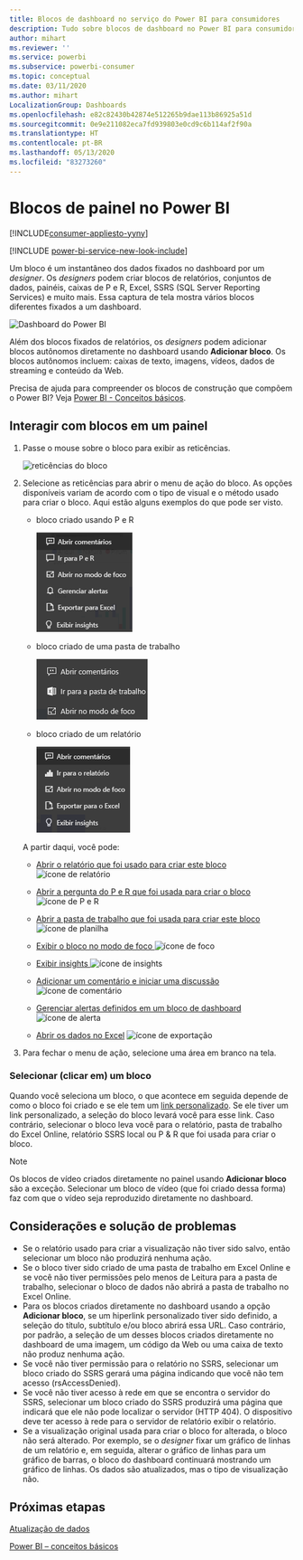 ```yaml
---
title: Blocos de dashboard no serviço do Power BI para consumidores
description: Tudo sobre blocos de dashboard no Power BI para consumidores. Isso inclui blocos que são criados no SSRS (SQL Server Reporting Services).
author: mihart
ms.reviewer: ''
ms.service: powerbi
ms.subservice: powerbi-consumer
ms.topic: conceptual
ms.date: 03/11/2020
ms.author: mihart
LocalizationGroup: Dashboards
ms.openlocfilehash: e82c82430b42874e512265b9dae113b86925a51d
ms.sourcegitcommit: 0e9e211082eca7fd939803e0cd9c6b114af2f90a
ms.translationtype: HT
ms.contentlocale: pt-BR
ms.lasthandoff: 05/13/2020
ms.locfileid: "83273260"
---
```

# <a name="dashboard-tiles-in-power-bi"></a>Blocos de painel no Power BI

[!INCLUDE[consumer-appliesto-yyny](../includes/consumer-appliesto-ynny.md)]

[!INCLUDE [power-bi-service-new-look-include](../includes/power-bi-service-new-look-include.md)]

Um bloco é um instantâneo dos dados fixados no dashboard por um *designer*. Os *designers* podem criar blocos de relatórios, conjuntos de dados, painéis, caixas de P e R, Excel, SSRS (SQL Server Reporting Services) e muito mais.  Essa captura de tela mostra vários blocos diferentes fixados a um dashboard.

![Dashboard do Power BI](./media/end-user-tiles/power-bi-dash.png)


Além dos blocos fixados de relatórios, os *designers* podem adicionar blocos autônomos diretamente no dashboard usando **Adicionar bloco**. Os blocos autônomos incluem: caixas de texto, imagens, vídeos, dados de streaming e conteúdo da Web.

Precisa de ajuda para compreender os blocos de construção que compõem o Power BI?  Veja [Power BI - Conceitos básicos](end-user-basic-concepts.md).


## <a name="interacting-with-tiles-on-a-dashboard"></a>Interagir com blocos em um painel

1. Passe o mouse sobre o bloco para exibir as reticências.
   
    ![reticências do bloco](./media/end-user-tiles/ellipses_new.png)
2. Selecione as reticências para abrir o menu de ação do bloco. As opções disponíveis variam de acordo com o tipo de visual e o método usado para criar o bloco. Aqui estão alguns exemplos do que pode ser visto.

    - bloco criado usando P e R
   
        ![ícone de reticências](./media/end-user-tiles/power-bi-options-1.png)

    - bloco criado de uma pasta de trabalho
   
        ![ícone de reticências](./media/end-user-tiles/power-bi-options-2.png)

    - bloco criado de um relatório
   
        ![ícone de reticências](./media/end-user-tiles/power-bi-options-3.png)
   
    A partir daqui, você pode:
   
   * [Abrir o relatório que foi usado para criar este bloco ](end-user-reports.md) ![ícone de relatório](./media/end-user-tiles/chart-icon.jpg)  
   
   * [Abrir a pergunta do P e R que foi usada para criar o bloco ](end-user-reports.md) ![ícone de P e R](./media/end-user-tiles/qna-icon.png)  
   

   * [Abrir a pasta de trabalho que foi usada para criar este bloco ](end-user-reports.md) ![ícone de planilha](./media/end-user-tiles/power-bi-open-worksheet.png)  
   * [Exibir o bloco no modo de foco ](end-user-focus.md) ![ícone de foco](./media/end-user-tiles/fullscreen-icon.jpg)  
   * [Exibir insights ](end-user-insights.md) ![ícone de insights](./media/end-user-tiles/power-bi-insights.png)
   * [Adicionar um comentário e iniciar uma discussão](end-user-comment.md) ![ícone de comentário](./media/end-user-tiles/comment-icons.png)
   * [Gerenciar alertas definidos em um bloco de dashboard](end-user-alerts.md) ![ícone de alerta](./media/end-user-tiles/power-bi-alert-icon.png)
   * [Abrir os dados no Excel](end-user-export.md) ![ícone de exportação](./media/end-user-tiles/power-bi-export-icon.png)


3. Para fechar o menu de ação, selecione uma área em branco na tela.

### <a name="select-click-a-tile"></a>Selecionar (clicar em) um bloco
Quando você seleciona um bloco, o que acontece em seguida depende de como o bloco foi criado e se ele tem um [link personalizado](../create-reports/service-dashboard-edit-tile.md). Se ele tiver um link personalizado, a seleção do bloco levará você para esse link. Caso contrário, selecionar o bloco leva você para o relatório, pasta de trabalho do Excel Online, relatório SSRS local ou P & R que foi usada para criar o bloco.

> [!NOTE]
> Os blocos de vídeo criados diretamente no painel usando **Adicionar bloco** são a exceção. Selecionar um bloco de vídeo (que foi criado dessa forma) faz com que o vídeo seja reproduzido diretamente no dashboard.   
> 
> 

## <a name="considerations-and-troubleshooting"></a>Considerações e solução de problemas
* Se o relatório usado para criar a visualização não tiver sido salvo, então selecionar um bloco não produzirá nenhuma ação.
* Se o bloco tiver sido criado de uma pasta de trabalho em Excel Online e se você não tiver permissões pelo menos de Leitura para a pasta de trabalho, selecionar o bloco de dados não abrirá a pasta de trabalho no Excel Online.
* Para os blocos criados diretamente no dashboard usando a opção **Adicionar bloco**, se um hiperlink personalizado tiver sido definido, a seleção do título, subtítulo e/ou bloco abrirá essa URL.  Caso contrário, por padrão, a seleção de um desses blocos criados diretamente no dashboard de uma imagem, um código da Web ou uma caixa de texto não produz nenhuma ação.
* Se você não tiver permissão para o relatório no SSRS, selecionar um bloco criado do SSRS gerará uma página indicando que você não tem acesso (rsAccessDenied).
* Se você não tiver acesso à rede em que se encontra o servidor do SSRS, selecionar um bloco criado do SSRS produzirá uma página que indicará que ele não pode localizar o servidor (HTTP 404). O dispositivo deve ter acesso à rede para o servidor de relatório exibir o relatório.
* Se a visualização original usada para criar o bloco for alterada, o bloco não será alterado.  Por exemplo, se o *designer* fixar um gráfico de linhas de um relatório e, em seguida, alterar o gráfico de linhas para um gráfico de barras, o bloco do dashboard continuará mostrando um gráfico de linhas. Os dados são atualizados, mas o tipo de visualização não.

## <a name="next-steps"></a>Próximas etapas
[Atualização de dados](../connect-data/refresh-data.md)

[Power BI – conceitos básicos](end-user-basic-concepts.md)


